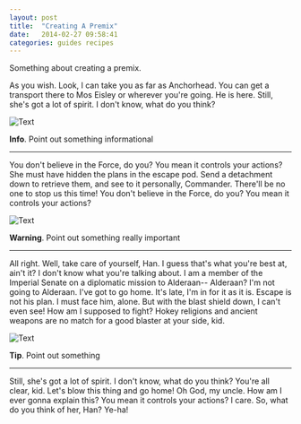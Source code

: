 ```yaml
---
layout: post
title:  "Creating A Premix"
date:   2014-02-27 09:58:41
categories: guides recipes
---
```



Something about creating a premix.

As you wish. Look, I can take you as far as Anchorhead. You can get a transport there to Mos Eisley or wherever you're going. He is here. Still, she's got a lot of spirit. I don't know, what do you think?

![Text](http://placehold.it/850x400)

<div class="alert alert-info"><strong>Info</strong>. Point out something informational</div>

---------------

You don't believe in the Force, do you? You mean it controls your actions? She must have hidden the plans in the escape pod. Send a detachment down to retrieve them, and see to it personally, Commander. There'll be no one to stop us this time! You don't believe in the Force, do you? You mean it controls your actions?

![Text](http://placehold.it/850x400)

<div class="alert alert-danger"><strong>Warning</strong>. Point out something really important</div>

---------------

All right. Well, take care of yourself, Han. I guess that's what you're best at, ain't it? I don't know what you're talking about. I am a member of the Imperial Senate on a diplomatic mission to Alderaan-- Alderaan? I'm not going to Alderaan. I've got to go home. It's late, I'm in for it as it is. Escape is not his plan. I must face him, alone. But with the blast shield down, I can't even see! How am I supposed to fight? Hokey religions and ancient weapons are no match for a good blaster at your side, kid.

![Text](http://placehold.it/850x400)

<div class="alert alert-warning"><strong>Tip</strong>. Point out something</div>

---------------

Still, she's got a lot of spirit. I don't know, what do you think? You're all clear, kid. Let's blow this thing and go home! Oh God, my uncle. How am I ever gonna explain this? You mean it controls your actions? I care. So, what do you think of her, Han? Ye-ha!